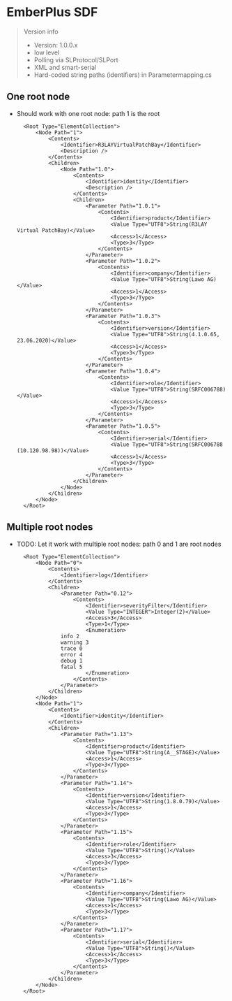 # EmberPlus SDF

> Version info
>
> - Version: 1.0.0.x
> - low level
> - Polling via SLProtocol/SLPort
> - XML and smart-serial
> - Hard-coded string paths (identifiers) in Parametermapping.cs
>

## One root node

- Should work with one root node:
  path 1 is the root

        <Root Type="ElementCollection">
            <Node Path="1">
                <Contents>
                    <Identifier>R3LAYVirtualPatchBay</Identifier>
                    <Description />
                </Contents>
                <Children>
                    <Node Path="1.0">
                        <Contents>
                            <Identifier>identity</Identifier>
                            <Description />
                        </Contents>
                        <Children>
                            <Parameter Path="1.0.1">
                                <Contents>
                                    <Identifier>product</Identifier>
                                    <Value Type="UTF8">String(R3LAY Virtual PatchBay)</Value>
                                    <Access>1</Access>
                                    <Type>3</Type>
                                </Contents>
                            </Parameter>
                            <Parameter Path="1.0.2">
                                <Contents>
                                    <Identifier>company</Identifier>
                                    <Value Type="UTF8">String(Lawo AG)</Value>
                                    <Access>1</Access>
                                    <Type>3</Type>
                                </Contents>
                            </Parameter>
                            <Parameter Path="1.0.3">
                                <Contents>
                                    <Identifier>version</Identifier>
                                    <Value Type="UTF8">String(4.1.0.65, 23.06.2020)</Value>
                                    <Access>1</Access>
                                    <Type>3</Type>
                                </Contents>
                            </Parameter>
                            <Parameter Path="1.0.4">
                                <Contents>
                                    <Identifier>role</Identifier>
                                    <Value Type="UTF8">String(SRFC006788)</Value>
                                    <Access>1</Access>
                                    <Type>3</Type>
                                </Contents>
                            </Parameter>
                            <Parameter Path="1.0.5">
                                <Contents>
                                    <Identifier>serial</Identifier>
                                    <Value Type="UTF8">String(SRFC006788 (10.120.98.98))</Value>
                                    <Access>1</Access>
                                    <Type>3</Type>
                                </Contents>
                            </Parameter>
                        </Children>
                    </Node>
                </Children>
            </Node>
        </Root>

## Multiple root nodes

- TODO: Let it work with multiple root nodes:
  path 0 and 1 are root nodes

        <Root Type="ElementCollection">
            <Node Path="0">
                <Contents>
                    <Identifier>log</Identifier>
                </Contents>
                <Children>
                    <Parameter Path="0.12">
                        <Contents>
                            <Identifier>severityFilter</Identifier>
                            <Value Type="INTEGER">Integer(2)</Value>
                            <Access>3</Access>
                            <Type>1</Type>
                            <Enumeration>
                    info 2
                    warning 3
                    trace 0
                    error 4
                    debug 1
                    fatal 5
                            </Enumeration>
                        </Contents>
                    </Parameter>
                </Children>
            </Node>
            <Node Path="1">
                <Contents>
                    <Identifier>identity</Identifier>
                </Contents>
                <Children>
                    <Parameter Path="1.13">
                        <Contents>
                            <Identifier>product</Identifier>
                            <Value Type="UTF8">String(A__STAGE)</Value>
                            <Access>1</Access>
                            <Type>3</Type>
                        </Contents>
                    </Parameter>
                    <Parameter Path="1.14">
                        <Contents>
                            <Identifier>version</Identifier>
                            <Value Type="UTF8">String(1.8.0.79)</Value>
                            <Access>1</Access>
                            <Type>3</Type>
                        </Contents>
                    </Parameter>
                    <Parameter Path="1.15">
                        <Contents>
                            <Identifier>role</Identifier>
                            <Value Type="UTF8">String()</Value>
                            <Access>3</Access>
                            <Type>3</Type>
                        </Contents>
                    </Parameter>
                    <Parameter Path="1.16">
                        <Contents>
                            <Identifier>company</Identifier>
                            <Value Type="UTF8">String(Lawo AG)</Value>
                            <Access>1</Access>
                            <Type>3</Type>
                        </Contents>
                    </Parameter>
                    <Parameter Path="1.17">
                        <Contents>
                            <Identifier>serial</Identifier>
                            <Value Type="UTF8">String()</Value>
                            <Access>1</Access>
                            <Type>3</Type>
                        </Contents>
                    </Parameter>
                </Children>
            </Node>
        </Root>
